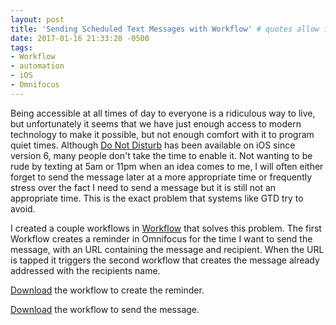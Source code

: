 ```yaml
---
layout: post
title: 'Sending Scheduled Text Messages with Workflow' # quotes allow forbidden characters
date: 2017-01-16 21:33:28 -0500
tags:
- Workflow
- automation
- iOS
- Omnifocus 
---
```


Being accessible at all times of day to everyone is a ridiculous way to live, but unfortunately it seems that we have just enough access to modern technology to make it possible, but not enough comfort with it to program quiet times. Although [Do Not Disturb](https://support.apple.com/en-us/HT204321) has been available on iOS since version 6, many people don't take the time to enable it. Not wanting to be rude by texting at 5am or 11pm when an idea comes to me, I will often either forget to send the message later at a more appropriate time or frequently stress over the fact I need to send a message but it is still not an appropriate time. This is the exact problem that systems like GTD try to avoid. 

I created a couple workflows in [Workflow](https://itunes.apple.com/us/app/workflow-powerful-automation/id915249334?mt=8&uo=4&at=11l4RT) that solves this problem. The first Workflow creates a reminder in Omnifocus for the time I want to send the message, with an URL containing the message and recipient. When the URL is tapped it triggers the second workflow that creates the message already addressed with the recipients name. 

[Download](https://workflow.is/workflows/9f617b2e13954f3690b9d3237c7f30f8) the workflow to create the reminder. 

[Download](https://workflow.is/workflows/9200e82299754615ae5d65f018d4e575) the workflow to send the message.